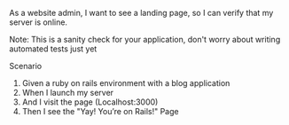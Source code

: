 As a website admin, I want to see a landing page, so I can verify that my server is online.

Note: This is a sanity check for your application, don't worry about writing automated tests just yet

Scenario
1. Given a ruby on rails environment with a blog application
2. When I launch my server
3. And I visit the page (Localhost:3000)
4. Then I see the "Yay! You’re on Rails!" Page
